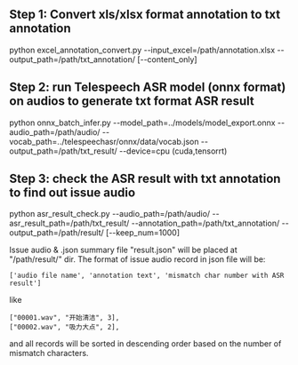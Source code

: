 ## Step 1: Convert xls/xlsx format annotation to txt annotation
python excel_annotation_convert.py --input_excel=/path/annotation.xlsx --output_path=/path/txt_annotation/ [--content_only]

## Step 2: run Telespeech ASR model (onnx format) on audios to generate txt format ASR result
python onnx_batch_infer.py --model_path=../models/model_export.onnx --audio_path=/path/audio/ --vocab_path=../telespeechasr/onnx/data/vocab.json --output_path=/path/txt_result/ --device=cpu (cuda,tensorrt)

## Step 3: check the ASR result with txt annotation to find out issue audio
python asr_result_check.py --audio_path=/path/audio/ --asr_result_path=/path/txt_result/ --annotation_path=/path/txt_annotation/ --output_path=/path/result/ [--keep_num=1000]

Issue audio & .json summary file "result.json" will be placed at "/path/result/" dir. The format of issue audio record in json file will be:
```
['audio file name', 'annotation text', 'mismatch char number with ASR result']
```
like
```
["00001.wav", "开始清洁", 3],
["00002.wav", "吸力大点", 2],
```
and all records will be sorted in descending order based on the number of mismatch characters.
